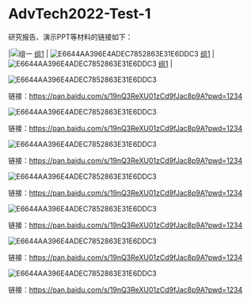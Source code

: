 # AdvTech2022-Test-1

研究报告、演示PPT等材料的链接如下：



|![组一](https://user-images.githubusercontent.com/88610383/218910599-cecc0c6d-5194-438b-baf6-0818f895c9f4.png)
[组1](https://pan.baidu.com/s/19nQ3ReXU01zCd9fJac8p9A?pwd=1234) |
![E6644AA396E4ADEC7852863E31E6DDC3](https://user-images.githubusercontent.com/88610383/218910599-cecc0c6d-5194-438b-baf6-0818f895c9f4.png)
[组1](https://pan.baidu.com/s/19nQ3ReXU01zCd9fJac8p9A?pwd=1234) |
![E6644AA396E4ADEC7852863E31E6DDC3](https://user-images.githubusercontent.com/88610383/218910599-cecc0c6d-5194-438b-baf6-0818f895c9f4.png)
[组1](https://pan.baidu.com/s/19nQ3ReXU01zCd9fJac8p9A?pwd=1234) |




![E6644AA396E4ADEC7852863E31E6DDC3](https://user-images.githubusercontent.com/88610383/218910599-cecc0c6d-5194-438b-baf6-0818f895c9f4.png)

链接：https://pan.baidu.com/s/19nQ3ReXU01zCd9fJac8p9A?pwd=1234 

![E6644AA396E4ADEC7852863E31E6DDC3](https://user-images.githubusercontent.com/88610383/218910599-cecc0c6d-5194-438b-baf6-0818f895c9f4.png)

链接：https://pan.baidu.com/s/19nQ3ReXU01zCd9fJac8p9A?pwd=1234 

![E6644AA396E4ADEC7852863E31E6DDC3](https://user-images.githubusercontent.com/88610383/218910599-cecc0c6d-5194-438b-baf6-0818f895c9f4.png)

链接：https://pan.baidu.com/s/19nQ3ReXU01zCd9fJac8p9A?pwd=1234 

![E6644AA396E4ADEC7852863E31E6DDC3](https://user-images.githubusercontent.com/88610383/218910599-cecc0c6d-5194-438b-baf6-0818f895c9f4.png)

链接：https://pan.baidu.com/s/19nQ3ReXU01zCd9fJac8p9A?pwd=1234 

![E6644AA396E4ADEC7852863E31E6DDC3](https://user-images.githubusercontent.com/88610383/218910599-cecc0c6d-5194-438b-baf6-0818f895c9f4.png)

链接：https://pan.baidu.com/s/19nQ3ReXU01zCd9fJac8p9A?pwd=1234 

![E6644AA396E4ADEC7852863E31E6DDC3](https://user-images.githubusercontent.com/88610383/218910599-cecc0c6d-5194-438b-baf6-0818f895c9f4.png)

链接：https://pan.baidu.com/s/19nQ3ReXU01zCd9fJac8p9A?pwd=1234 

![E6644AA396E4ADEC7852863E31E6DDC3](https://user-images.githubusercontent.com/88610383/218910599-cecc0c6d-5194-438b-baf6-0818f895c9f4.png)

链接：https://pan.baidu.com/s/19nQ3ReXU01zCd9fJac8p9A?pwd=1234 
